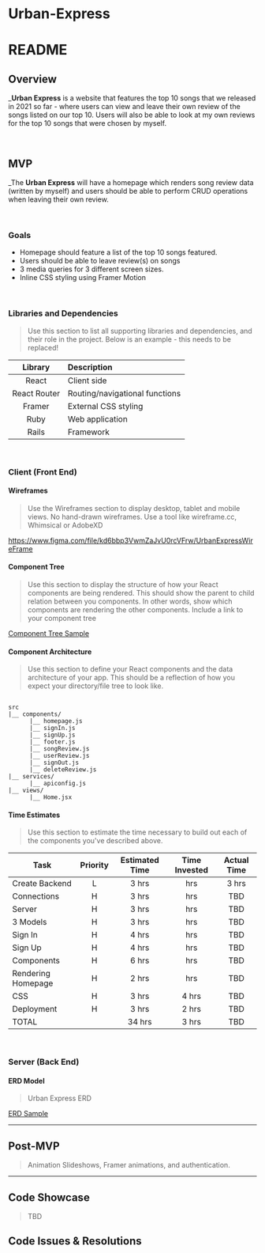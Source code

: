 # Urban-Express
# README

## Overview

_**Urban Express** is a website that features the top 10 songs that we released in 2021 so far - where users can view and leave their own review of the songs listed on our top 10. Users will also be able to look at my own reviews for the top 10 songs that were chosen by myself.


<br>

## MVP

_The **Urban Express** will have a homepage which renders song review data (written by myself) and users should be able to perform CRUD operations when leaving their own review.

<br>

### Goals

- Homepage should feature a list of the top 10 songs featured.
- Users should be able to leave review(s) on songs
- 3 media queries for 3 different screen sizes.
- Inline CSS styling using Framer Motion

<br>

### Libraries and Dependencies

> Use this section to list all supporting libraries and dependencies, and their role in the project. Below is an example - this needs to be replaced!

|     Library      | Description                                |
| :--------------: | :----------------------------------------- |
|      React       | Client side                                |
|   React Router   | Routing/navigational functions             |
|     Framer       | External CSS styling                       |
|     Ruby         | Web application                            |
|  Rails           | Framework                                  |

<br>

### Client (Front End)

#### Wireframes

> Use the Wireframes section to display desktop, tablet and mobile views. No hand-drawn wireframes. Use a tool like wireframe.cc, Whimsical or AdobeXD

https://www.figma.com/file/kd6bbp3VwmZaJvU0rcVFrw/UrbanExpressWireFrame

#### Component Tree

> Use this section to display the structure of how your React components are being rendered. This should show the parent to child relation between you components. In other words, show which components are rendering the other components. Include a link to your component tree

[Component Tree Sample](https://gist.git.generalassemb.ly/davidtwhitlatch/414107e2560ae0bb65e233570f2fe056#file-component-tree-png)

#### Component Architecture

> Use this section to define your React components and the data architecture of your app. This should be a reflection of how you expect your directory/file tree to look like. 

``` structure

src
|__ components/
      |__ homepage.js
      |__ signIn.js
      |__ signUp.js
      |__ footer.js
      |__ songReview.js
      |__ userReview.js
      |__ signOut.js
      |__ deleteReview.js
|__ services/
      |__ apiconfig.js
|__ views/
      |__ Home.jsx

```

#### Time Estimates

> Use this section to estimate the time necessary to build out each of the components you've described above.

| Task                | Priority | Estimated Time | Time Invested | Actual Time |
| ------------------- | :------: | :------------: | :-----------: | :---------: |
| Create Backend      |    L     |     3 hrs      |       hrs     |    3 hrs    |
| Connections         |    H     |     3 hrs      |      hrs      |     TBD     |
| Server              |    H     |     3 hrs      |      hrs      |     TBD     |
| 3 Models            |    H     |     3 hrs      |      hrs      |     TBD     |
| Sign In             |    H     |     4 hrs      |      hrs      |     TBD     |
| Sign Up             |    H     |     4 hrs      |      hrs      |     TBD     |
| Components          |    H     |     6 hrs      |      hrs      |     TBD     |
| Rendering Homepage  |    H     |     2 hrs      |      hrs      |     TBD     |
| CSS                 |    H     |     3 hrs      |     4 hrs     |     TBD     |
| Deployment          |    H     |     3 hrs      |     2 hrs     |     TBD     |
| TOTAL               |          |     34 hrs     |     3 hrs     |     TBD     |


<br>

### Server (Back End)

#### ERD Model

> Urban Express ERD

[ERD Sample](https://i.imgur.com/zAldyew.png)
<br>

***

## Post-MVP

> Animation Slideshows, Framer animations, and authentication.

***

## Code Showcase

> TBD

## Code Issues & Resolutions

> 
